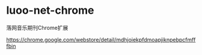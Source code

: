 # luoo-net-chrome
落网音乐期刊Chrome扩展


https://chrome.google.com/webstore/detail/mdhjoiekpfdmoapjiknpebpcfmfffbin
